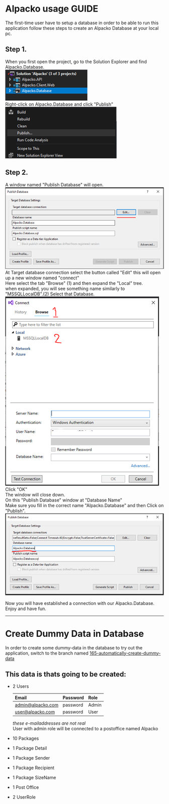 # Alpacko usage GUIDE

The first-time user have to setup a database in order to be able to run this application
follow these steps to create an Alpacko Database at your local pc.

## Step 1. <br/>
When you first open the project, go to the Solution Explorer and find Alpacko.Database.<br/>
![Alpacko.Database](images/Solution.exp.Alpacko.Database.PNG)<br/>
Right-click on Alpacko.Database and click "Publish"<br/>
![Alpacko.Database](images/Publish.Database.png)


## Step 2. <br/>
A window named "Publish Database" will open.![Alpacko.Database](images/Publish.Database.Edit.PNG)<br/>
At Target database connection select the button called "Edit" this will open up a new window named "connect"<br/>
Here select the tab "Browse" (1) and then expand the "Local" tree.<br/>
when expanded, you will see something name similarly to "MSSQLLocalDB".(2) Select that Database.![Alpacko.Database](images/Connect.PNG)<br/>
Click "OK" <br/>
The window will close down. <br/>
On this "Publish Database" window at "Database Name" <br/> 
Make sure you fill in the correct name "Alpacko.Database" and then Click on "Publish". ![Alpacko.Database](images/Database.Name.PNG)<br/>

Now you will have established a connection with our Alpacko.Database.<br/>
Enjoy and have fun.

___
# Create Dummy Data in Database

In order to create some dummy-data in the database to try out the application, switch to the branch named [165-automatically-create-dummy-data](https://github.com/Abooow/Alpacko/tree/165-automatically-create-dummy-data) <br/>

## This data is thats going to be created:
* 2 Users <br/>

  | Email             | Password | Role  |
  | ----------------- | -------- | ----- |
  | admin@alpacko.com | password | Admin |
  | user@alpacko.com  | password | User  |
 
  *these e-mailaddresses are not real* <br/>
  User with admin role will be connected to a postoffice named Alpacko <br/>
* 10 Packages <br/>
* 1 Package Detail
* 1 Package Sender
* 1 Package Recipient
* 1 Package SizeName
* 1 Post Office
* 2 UserRole


